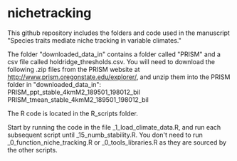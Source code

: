 # nichetracking

This github repository includes the folders and code used in the manuscript "Species traits mediate niche tracking in variable climates."

The folder "downloaded_data_in" contains a folder called "PRISM" and a csv file called holdridge_thresholds.csv. You will need to download the following .zip files from the PRISM website at http://www.prism.oregonstate.edu/explorer/, and unzip them into the PRISM folder in "downloaded_data_in":
PRISM_ppt_stable_4kmM2_189501_198012_bil
PRISM_tmean_stable_4kmM2_189501_198012_bil

The R code is located in the R_scripts folder. 

Start by running the code in the file _1_load_climate_data.R, and run each subsequent script until _15_numb_stability.R. You don't need to run _0_function_niche_tracking.R or _0_tools_libraries.R as they are sourced by the other scripts. 
